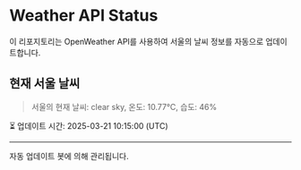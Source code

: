 
# Weather API Status

이 리포지토리는 OpenWeather API를 사용하여 서울의 날씨 정보를 자동으로 업데이트합니다.

## 현재 서울 날씨
> 서울의 현재 날씨: clear sky, 온도: 10.77°C, 습도: 46%

⏳ 업데이트 시간: 2025-03-21 10:15:00 (UTC)

---
자동 업데이트 봇에 의해 관리됩니다.

